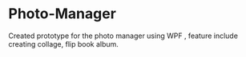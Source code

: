 Photo-Manager
=============

Created prototype for the photo manager using WPF , feature include creating collage, flip book album.
